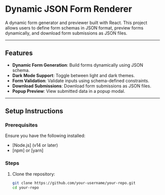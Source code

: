 # Dynamic JSON Form Renderer

A dynamic form generator and previewer built with React. This project allows users to define form schemas in JSON format, preview forms dynamically, and download form submissions as JSON files.

---

## Features
- **Dynamic Form Generation**: Build forms dynamically using JSON schema.
- **Dark Mode Support**: Toggle between light and dark themes.
- **Form Validation**: Validate inputs using schema-defined constraints.
- **Download Submissions**: Download form submissions as JSON files.
- **Popup Preview**: View submitted data in a popup modal.

---

## Setup Instructions

### Prerequisites
Ensure you have the following installed:
- [Node.js] (v14 or later)
- [npm] or [yarn]

### Steps
1. Clone the repository:
   ```bash
   git clone https://github.com/your-username/your-repo.git
   cd your-repo
